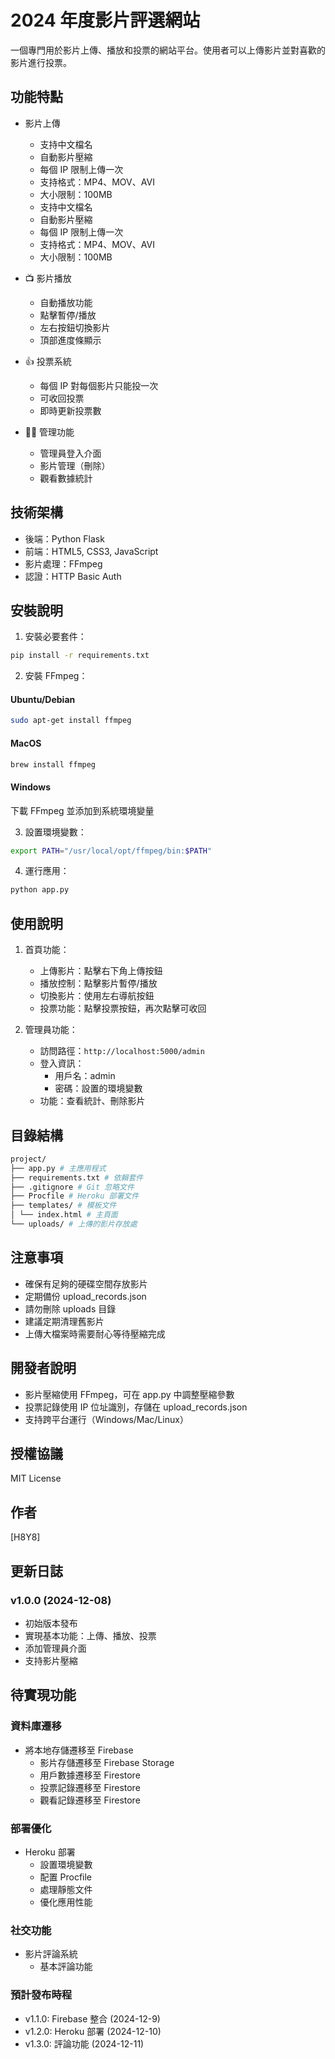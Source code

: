 # 2024 年度影片評選網站

一個專門用於影片上傳、播放和投票的網站平台。使用者可以上傳影片並對喜歡的影片進行投票。

## 功能特點

- 影片上傳

  - 支持中文檔名
  - 自動影片壓縮
  - 每個 IP 限制上傳一次
  - 支持格式：MP4、MOV、AVI
  - 大小限制：100MB
  - 支持中文檔名
  - 自動影片壓縮
  - 每個 IP 限制上傳一次
  - 支持格式：MP4、MOV、AVI
  - 大小限制：100MB

- 📺 影片播放

  - 自動播放功能
  - 點擊暫停/播放
  - 左右按鈕切換影片
  - 頂部進度條顯示

- 👍 投票系統

  - 每個 IP 對每個影片只能投一次
  - 可收回投票
  - 即時更新投票數

- 👨‍💼 管理功能
  - 管理員登入介面
  - 影片管理（刪除）
  - 觀看數據統計

## 技術架構

- 後端：Python Flask
- 前端：HTML5, CSS3, JavaScript
- 影片處理：FFmpeg
- 認證：HTTP Basic Auth

## 安裝說明

1. 安裝必要套件：

```bash
pip install -r requirements.txt
```

2. 安裝 FFmpeg：

#### Ubuntu/Debian

```bash
sudo apt-get install ffmpeg
```

#### MacOS

```bash
brew install ffmpeg
```

#### Windows

下載 FFmpeg 並添加到系統環境變量

3. 設置環境變數：

```bash
export PATH="/usr/local/opt/ffmpeg/bin:$PATH"
```

4. 運行應用：

```bash
python app.py
```

## 使用說明

1. 首頁功能：

   - 上傳影片：點擊右下角上傳按鈕
   - 播放控制：點擊影片暫停/播放
   - 切換影片：使用左右導航按鈕
   - 投票功能：點擊投票按鈕，再次點擊可收回

2. 管理員功能：
   - 訪問路徑：`http://localhost:5000/admin`
   - 登入資訊：
     - 用戶名：admin
     - 密碼：設置的環境變數
   - 功能：查看統計、刪除影片

## 目錄結構

```bash
project/
├── app.py # 主應用程式
├── requirements.txt # 依賴套件
├── .gitignore # Git 忽略文件
├── Procfile # Heroku 部署文件
├── templates/ # 模板文件
│ └── index.html # 主頁面
└── uploads/ # 上傳的影片存放處
```

## 注意事項

- 確保有足夠的硬碟空間存放影片
- 定期備份 upload_records.json
- 請勿刪除 uploads 目錄
- 建議定期清理舊影片
- 上傳大檔案時需要耐心等待壓縮完成

## 開發者說明

- 影片壓縮使用 FFmpeg，可在 app.py 中調整壓縮參數
- 投票記錄使用 IP 位址識別，存儲在 upload_records.json
- 支持跨平台運行（Windows/Mac/Linux）

## 授權協議

MIT License

## 作者

[H8Y8]

## 更新日誌

### v1.0.0 (2024-12-08)

- 初始版本發布
- 實現基本功能：上傳、播放、投票
- 添加管理員介面
- 支持影片壓縮

## 待實現功能

### 資料庫遷移

- 將本地存儲遷移至 Firebase
  - 影片存儲遷移至 Firebase Storage
  - 用戶數據遷移至 Firestore
  - 投票記錄遷移至 Firestore
  - 觀看記錄遷移至 Firestore

### 部署優化

- Heroku 部署
  - 設置環境變數
  - 配置 Procfile
  - 處理靜態文件
  - 優化應用性能

### 社交功能

- 影片評論系統
  - 基本評論功能

### 預計發布時程

- v1.1.0: Firebase 整合 (2024-12-9)
- v1.2.0: Heroku 部署 (2024-12-10)
- v1.3.0: 評論功能 (2024-12-11)
